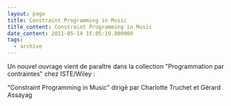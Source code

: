 ```yaml
---
layout: page
title: Constraint Programming in Music
title_content: Constraint Programming in Music
date_content: 2011-05-14 15:05:19.000000
tags:
  - archive
---
```

Un nouvel ouvrage vient de paraître dans la collection "Programmation par
contraintes" chez ISTE/Wiley :  
  
"Constraint Programming in Music" dirigé par Charlotte Truchet et Gérard
Assayag  

